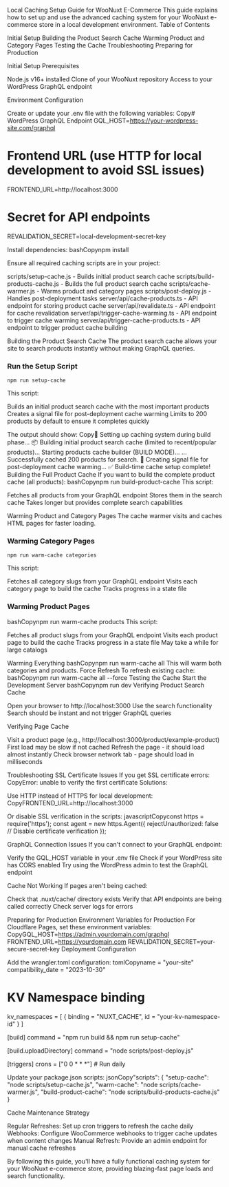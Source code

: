 Local Caching Setup Guide for WooNuxt E-Commerce
This guide explains how to set up and use the advanced caching system for your WooNuxt e-commerce store in a local development environment.
Table of Contents

Initial Setup
Building the Product Search Cache
Warming Product and Category Pages
Testing the Cache
Troubleshooting
Preparing for Production

Initial Setup
Prerequisites

Node.js v16+ installed
Clone of your WooNuxt repository
Access to your WordPress GraphQL endpoint

Environment Configuration

Create or update your .env file with the following variables:
Copy# WordPress GraphQL Endpoint
GQL_HOST=https://your-wordpress-site.com/graphql

# Frontend URL (use HTTP for local development to avoid SSL issues)

FRONTEND_URL=http://localhost:3000

# Secret for API endpoints

REVALIDATION_SECRET=local-development-secret-key

Install dependencies:
bashCopynpm install

Ensure all required caching scripts are in your project:

scripts/setup-cache.js - Builds initial product search cache
scripts/build-products-cache.js - Builds the full product search cache
scripts/cache-warmer.js - Warms product and category pages
scripts/post-deploy.js - Handles post-deployment tasks
server/api/cache-products.ts - API endpoint for storing product cache
server/api/revalidate.ts - API endpoint for cache revalidation
server/api/trigger-cache-warming.ts - API endpoint to trigger cache warming
server/api/trigger-cache-products.ts - API endpoint to trigger product cache building

Building the Product Search Cache
The product search cache allows your site to search products instantly without making GraphQL queries.

### Run the Setup Script

`npm run setup-cache`

This script:

Builds an initial product search cache with the most important products
Creates a signal file for post-deployment cache warming
Limits to 200 products by default to ensure it completes quickly

The output should show:
Copy🚀 Setting up caching system during build phase...
📦 Building initial product search cache (limited to recent/popular products)...
Starting products cache builder (BUILD MODE)...
...
Successfully cached 200 products for search.
🏁 Creating signal file for post-deployment cache warming...
✅ Build-time cache setup complete!
Building the Full Product Cache
If you want to build the complete product cache (all products):
bashCopynpm run build-product-cache
This script:

Fetches all products from your GraphQL endpoint
Stores them in the search cache
Takes longer but provides complete search capabilities

Warming Product and Category Pages
The cache warmer visits and caches HTML pages for faster loading.

### Warming Category Pages

`npm run warm-cache categories`

This script:

Fetches all category slugs from your GraphQL endpoint
Visits each category page to build the cache
Tracks progress in a state file

### Warming Product Pages

bashCopynpm run warm-cache products
This script:

Fetches all product slugs from your GraphQL endpoint
Visits each product page to build the cache
Tracks progress in a state file
May take a while for large catalogs

Warming Everything
bashCopynpm run warm-cache all
This will warm both categories and products.
Force Refresh
To refresh existing cache:
bashCopynpm run warm-cache all --force
Testing the Cache
Start the Development Server
bashCopynpm run dev
Verifying Product Search Cache

Open your browser to http://localhost:3000
Use the search functionality
Search should be instant and not trigger GraphQL queries

Verifying Page Cache

Visit a product page (e.g., http://localhost:3000/product/example-product)
First load may be slow if not cached
Refresh the page - it should load almost instantly
Check browser network tab - page should load in milliseconds

Troubleshooting
SSL Certificate Issues
If you get SSL certificate errors:
CopyError: unable to verify the first certificate
Solutions:

Use HTTP instead of HTTPS for local development:
CopyFRONTEND_URL=http://localhost:3000

Or disable SSL verification in the scripts:
javascriptCopyconst https = require('https');
const agent = new https.Agent({
rejectUnauthorized: false // Disable certificate verification
});

GraphQL Connection Issues
If you can't connect to your GraphQL endpoint:

Verify the GQL_HOST variable in your .env file
Check if your WordPress site has CORS enabled
Try using the WordPress admin to test the GraphQL endpoint

Cache Not Working
If pages aren't being cached:

Check that .nuxt/cache/ directory exists
Verify that API endpoints are being called correctly
Check server logs for errors

Preparing for Production
Environment Variables for Production
For Cloudflare Pages, set these environment variables:
CopyGQL_HOST=https://admin.yourdomain.com/graphql
FRONTEND_URL=https://yourdomain.com
REVALIDATION_SECRET=your-secure-secret-key
Deployment Configuration

Add the wrangler.toml configuration:
tomlCopyname = "your-site"
compatibility_date = "2023-10-30"

# KV Namespace binding

kv_namespaces = [
{ binding = "NUXT_CACHE", id = "your-kv-namespace-id" }
]

[build]
command = "npm run build && npm run setup-cache"

[build.uploadDirectory]
command = "node scripts/post-deploy.js"

[triggers]
crons = ["0 0 * * *"] # Run daily

Update your package.json scripts:
jsonCopy"scripts": {
"setup-cache": "node scripts/setup-cache.js",
"warm-cache": "node scripts/cache-warmer.js",
"build-product-cache": "node scripts/build-products-cache.js"
}

Cache Maintenance Strategy

Regular Refreshes: Set up cron triggers to refresh the cache daily
Webhooks: Configure WooCommerce webhooks to trigger cache updates when content changes
Manual Refresh: Provide an admin endpoint for manual cache refreshes

By following this guide, you'll have a fully functional caching system for your WooNuxt e-commerce store, providing blazing-fast page loads and search functionality.
